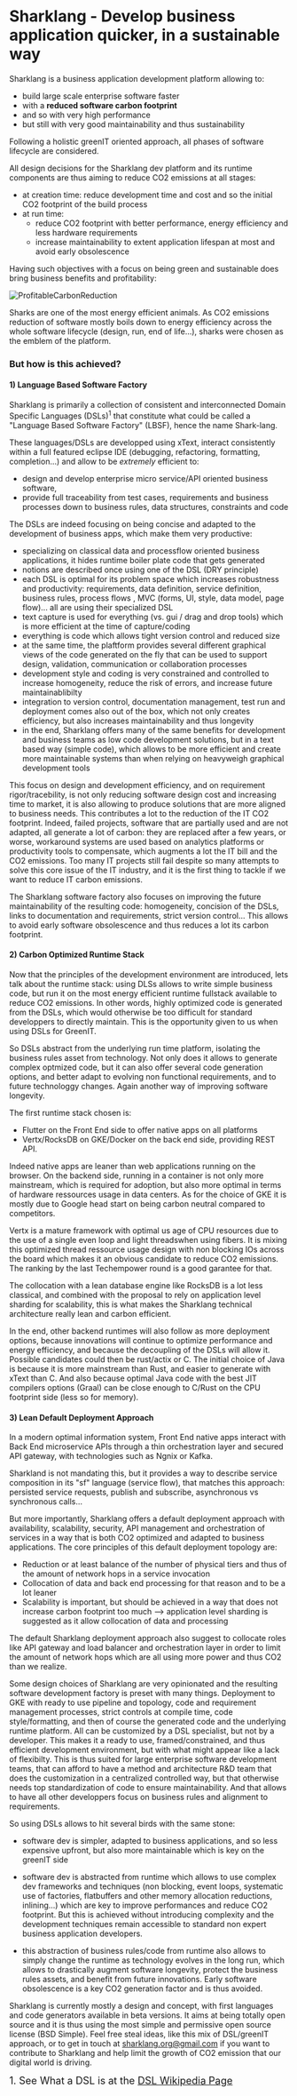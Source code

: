 # Sharklang - Develop business application quicker, in a sustainable way

Sharklang is a business application development platform allowing to:
  - build large scale enterprise software faster
  - with a **reduced software carbon footprint**
  - and so with very high performance 
  - but still with very good maintainability and thus sustainability
  
Following a holistic greenIT oriented approach, all phases of software lifecycle are considered.

All design decisions for the Sharklang dev platform and its runtime components are thus aiming to reduce CO2 emissions at all stages:
  - at creation time: reduce development time and cost and so the initial CO2 footprint of the build process
  - at run time: 
    - reduce CO2 footprint with better performance, energy efficiency and less hardware requirements
    - increase maintainability to extent application lifespan at most and avoid early obsolescence 

Having such objectives with a focus on being green and sustainable does bring business benefits and profitability:

![ProfitableCarbonReduction](/img/ProfitableCarbonReduction.png)
  
Sharks are one of the most energy efficient animals.
As CO2 emissions reduction of software mostly boils down to energy efficiency across the whole software lifecycle (design, run, end of life...), sharks were chosen as the emblem of the platform. 

### But how is this achieved?

#### 1) Language Based Software Factory

Sharklang is primarily a collection of consistent and interconnected Domain Specific Languages (DSLs)<sup>1</sup> that constitute what could be called a "Language Based Software Factory" (LBSF), hence the name Shark-lang.

These languages/DSLs are developped using xText, interact consistently within a full featured eclipse IDE (debugging, refactoring, formatting, completion...) and allow to be *extremely* efficient to:

- design and develop enterprise micro service/API oriented business software, 
- provide full traceability from test cases, requirements and business processes down to business rules, data structures, constraints and code

The DSLs are indeed focusing on being concise and adapted to the development of business apps, which make them very productive:

- specializing on classical data and processflow oriented business applications, it hides runtime boiler plate code that gets generated
- notions are described once using one of the DSL (DRY principle) 
- each DSL is optimal for its problem space which increases robustness and productivity: requirements, data definition, service definition, business rules, process flows , MVC (forms, UI, style, data model, page flow)... all are using their specialized DSL
- text capture is used for everything (vs. gui / drag and drop tools) which is more efficient at the time of capture/coding
- everything is code which allows tight version control and reduced size
- at the same time, the plaftform provides several different graphical views of the code generated on the fly that can be used to support design, validation, communication or collaboration processes
- development style and coding is very constrained and controlled to increase homogeneity, reduce the risk of errors, and increase future maintainablibilty 
- integration to version control, documentation management, test run and deployment comes also out of the box, which not only creates efficiency, but also increases maintainability and thus longevity
- in the end, Sharklang offers many of the same benefits for development and business teams as low code development solutions, but in a text based way (simple code), which allows to be more efficient and create more maintainable systems than when relying on heavyweigh graphical development tools

This focus on design and development efficiency, and on requirement rigor/tracebility, is not only reducing software design cost and increasing time to market, it is also allowing to produce solutions that are more aligned to business needs. This contributes a lot to the reduction of the IT CO2 footprint. Indeed, failed projects, software that are partially used and are not adapted, all generate a lot of carbon: they are replaced after a few years, or worse, workaround systems are used based on analytics platforms or productivity tools to compensate, which augments a lot the IT bill and the CO2 emissions. Too many IT projects still fail despite so many attempts to solve this core issue of the IT industry, and it is the first thing to tackle if we want to reduce IT carbon emissions.

The Sharklang software factory also focuses on improving the future maintainability of the resulting code: homogeneity, concision of the DSLs, links to documentation and requirements, strict version control… This allows to avoid early software obsolescence and thus reduces a lot its carbon footprint.

#### 2) Carbon Optimized Runtime Stack

Now that the principles of the development environment are introduced, lets talk about the runtime stack: using DLSs allows to write simple business code, but run it on the most energy efficient runtime fullstack available to reduce CO2 emissions. In other words, highly optimized code is generated from the DSLs, which would otherwise be too difficult for standard developpers to directly maintain. This is the opportunity given to us when using DSLs for GreenIT. 

So DSLs abstract from the underlying run time platform, isolating the business rules asset from technology. Not only does it allows to generate complex optmized code, but it can also offer several code generation options, and better adapt to evolving non functional requirements, and to future technologgy changes. Again another way of improving software longevity.

The first runtime stack chosen is:

- Flutter on the Front End side to offer native apps on all platforms 
- Vertx/RocksDB on GKE/Docker on the back end side, providing REST API. 

Indeed native apps are leaner than web applications running on the browser. On the backend side, running in a container is not only more mainstream, which is required for adoption, but also more optimal in terms of hardware ressources usage in data centers. As for the choice of GKE it is mostly due to Google head start on being carbon neutral compared to competitors. 

Vertx is a mature framework with optimal us	age of CPU resources due to the use of a single even loop and light threadswhen using fibers. It is mixing this optimized thread ressource usage design with non blocking IOs across the board which makes it an obvious candidate to reduce CO2 emissions. The ranking by the last Techempower round is a good garantee for that.

The collocation with a lean database engine like RocksDB is a lot less classical, and combined with the proposal to rely on application level sharding for scalability, this is what makes the Sharklang technical architecture really lean and carbon efficient.

In the end, other backend runtimes will also follow as more deployment options, because innovations will continue to optimize performance and energy efficiency, and because the decoupling of the DSLs will allow it. Possible candidates could then be rust/actix or C. The initial choice of Java is because it is more mainstream than Rust, and easier to generate with xText than C. And also because optimal Java code with the best JIT compilers options (Graal) can be close enough to C/Rust on the CPU footprint side (less so for memory). 

#### 3) Lean Default Deployment Approach

In a modern optimal information system, Front End native apps interact with Back End microservice APIs through a thin orchestration layer and secured API gateway, with technologies such as Ngnix or Kafka. 

Sharkland is not mandating this, but it provides a way to describe service composition in its "sf" language (service flow), that matches this approach: persisted service requests, publish and subscribe, asynchronous vs synchronous calls…  

But more importantly, Sharklang offers a default deployment approach with availability, scalability, security, API management and orchestration of services in a way that is both CO2 optimized and adapted to business applications. The core principles of this default deployment topology are:

 - Reduction or at least balance of the number of physical tiers and thus of the amount of network hops in a service invocation
 - Collocation of data and back end processing for that reason and to be a lot leaner
 - Scalability is important, but should be achieved in a way that does not increase carbon footprint too much --> application level sharding is suggested as it allow collocation of data and processing 
 
 The default Sharklang deployment approach also suggest to collocate roles like API gateway and load balancer and orchestration layer in order to limit the amount of network hops which are all using more power and thus CO2 than we realize.


Some design choices of Sharklang are very opinionated and the resulting software development factory is preset with many things. Deployment to GKE with ready to use pipeline and topology, code and requirement management processes, strict controls at compile time, code style/formatting, and then of course the generated code and the underlying runtime platform. All can be customized by a DSL specialist, but not by a developer. This makes it a ready to use, framed/constrained, and thus efficient development environment, but with what might appear like a lack of flexibilty. This is thus suited for large enterprise software development teams, that can afford to have a method and architecture R&D team that does the customization in a centralized controlled way, but that otherwise needs top standardization of code to ensure maintainability. And that allows to have all other developpers focus on business rules and alignment to requirements.

So using DSLs allows to hit several birds with the same stone:

- software dev is simpler, adapted to business applications, and so less expensive upfront, but also more maintainable which is key on the greenIT side 

- software dev is abstracted from runtime which allows to use complex dev frameworks and techniques (non blocking, event loops, systematic use of factories, flatbuffers and other memory allocation reductions, inlining...) which are key to improve performances and reduce CO2 footprint. But this is achieved without introducing complexity and the development techniques remain accessible to  standard non expert business application developers.

- this abstraction of business rules/code from runtime also allows to simply change the runtime as technology evolves in the long run, which allows to drastically augment software longevity, protect the business rules assets, and benefit from future innovations. Early software obsolescence is a key CO2 generation factor and is thus avoided.

Sharklang is currently mostly a design and concept, with first languages and code generators available in beta versions. It aims at being totally open source and it is thus using the most simple and permissive open source license (BSD Simple). Feel free steal ideas, like this mix of DSL/greenIT approach, or to get in touch at sharklang.org@gmail.com if you want to contribute to Sharklang and help limit the growth of CO2 emission that our digital world is driving. 


<font size="+1">1. See What a DSL is at the [DSL Wikipedia Page](https://en.wikipedia.org/wiki/Domain-specific_language)</font>
